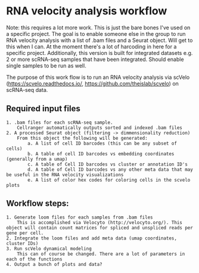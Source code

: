 # RNA velocity analysis workflow
Note: this requires a lot more work. This is just the bare bones I've used on a specific project. The goal is to enable someone else in the group to run RNA velocity analysis with a list of .bam files and a Seurat object. Will get to this when I can. At the moment there's a lot of harcoding in here for a specific project. Additionally, this version is built for integrated datasets e.g. 2 or more scRNA-seq samples that have been integrated. Should enable single samples to be run as well.

The purpose of this work flow is to run an RNA velocity analysis via scVelo (https://scvelo.readthedocs.io/, https://github.com/theislab/scvelo) on scRNA-seq data. 

## Required input files
	
	1. .bam files for each scRNA-seq sample.
		Cellranger automatically outputs sorted and indexed .bam files
	2. A processed Seurat object (filtering -> dimmensionality reduction)
		From this object the following will be generated:
			a. A list of cell ID barcodes (this can be any subset of cells)
			b. A table of cell ID barcodes vs embedding coordinates (generally from a umap)
			c. A table of Cell ID barcodes vs cluster or annotation ID's
			d. A table of Cell ID barcodes vs any other meta data that may be useful in the RNA velocity visualizations
			e. A list of color hex codes for coloring cells in the scvelo plots


## Workflow steps:

	1. Generate loom files for each samples from .bam files
		This is accomplished via Velocyto (http://velocyto.org/). This object will contain count matrices for spliced and unspliced reads per gene per cell.
	2. Integrate the loom files and add meta data (umap coordinates, cluster IDs)
	3. Run scVelo dynamical modeling 
		This can of course be changed. There are a lot of parameters in each of the functions
	4. Output a bunch of plots and data?


